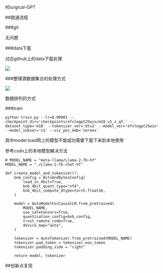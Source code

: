 #Surgical-GPT

##跑通流程

###git

无问题

###data下载

对应github上的data下载处理

![](https://cdn.jsdelivr.net/gh/tj-messi/picture/1738932443290.png)

###整理源数据集合的处理方式

![](https://cdn.jsdelivr.net/gh/tj-messi/picture/1738934115549.png)

数据排列的方式

###train

	python train.py --lr=0.00001 --checkpoint_dir='checkpoints/efvlegpt2Swin/m18_v1_z_qf_' --dataset_type='m18' --tokenizer_ver='btv2' --model_ver='efvlegpt2Swin' --model_subver='v1' --vis_pos_emb='zeroes'

其中model.load网上的模型不能成功需要下载下来到本地使用

参考csdn上的本地模型解决方法

	# MODEL_NAME = "meta-llama/Llama-2-7b-hf"
	MODEL_NAME = "./Llama-2-7b-chat-hf"

	def create_model_and_tokenizer():
	    bnb_config = BitsAndBytesConfig(
	        load_in_4bit=True,
	        bnb_4bit_quant_type="nf4",
	        bnb_4bit_compute_dtype=torch.float16,
	    )
	
	    model = AutoModelForCausalLM.from_pretrained(
	        MODEL_NAME,
	        use_safetensors=True,
	        quantization_config=bnb_config,
	        trust_remote_code=True,
	        device_map="auto",
	    )
	
	    tokenizer = AutoTokenizer.from_pretrained(MODEL_NAME)
	    tokenizer.pad_token = tokenizer.eos_token
	    tokenizer.padding_side = "right"
	
	    return model, tokenizer
	

##创新点复现